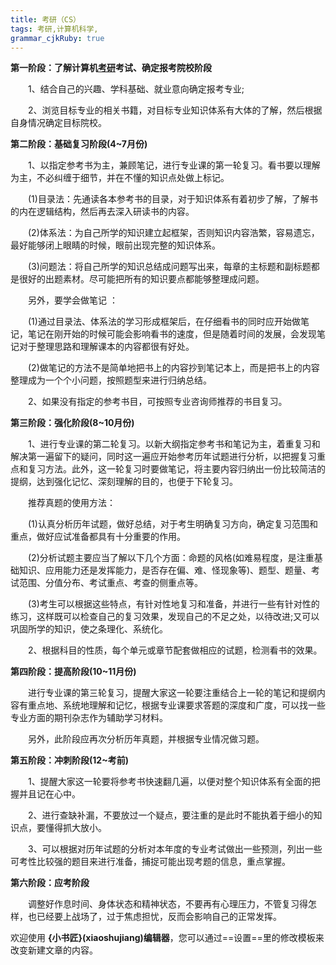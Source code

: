```yaml
---
title: 考研（CS）
tags: 考研,计算机科学,
grammar_cjkRuby: true
---
```


**第一阶段：了解计算机[考研](http://kaoyan.koolearn.com/)考试、确定报考院校阶段**

　　1、结合自己的兴趣、学科基础、就业意向确定报考专业;

　　2、浏览目标专业的相关书籍，对目标专业知识体系有大体的了解，然后根据自身情况确定目标院校。

**第二阶段：基础复习阶段(4~7月份)**

　　1、以指定参考书为主，兼顾笔记，进行专业课的第一轮复习。看书要以理解为主，不必纠缠于细节，并在不懂的知识点处做上标记。

　　(1)目录法：先通读各本参考书的目录，对于知识体系有着初步了解，了解书的内在逻辑结构，然后再去深入研读书的内容。

　　(2)体系法：为自己所学的知识建立起框架，否则知识内容浩繁，容易遗忘，最好能够闭上眼睛的时候，眼前出现完整的知识体系。

　　(3)问题法：将自己所学的知识总结成问题写出来，每章的主标题和副标题都是很好的出题素材。尽可能把所有的知识要点都能够整理成问题。

　　另外，要学会做笔记 ：

　　(1)通过目录法、体系法的学习形成框架后，在仔细看书的同时应开始做笔记，笔记在刚开始的时候可能会影响看书的速度，但是随着时间的发展，会发现笔记对于整理思路和理解课本的内容都很有好处。

　　(2)做笔记的方法不是简单地把书上的内容抄到笔记本上，而是把书上的内容整理成为一个个小问题，按照题型来进行归纳总结。

　　2、如果没有指定的参考书目，可按照专业咨询师推荐的书目复习。

**第三阶段：强化阶段(8~10月份)**

　　1、进行专业课的第二轮复习。以新大纲指定参考书和笔记为主，着重复习和解决第一遍留下的疑问，同时这一遍应开始参考历年试题进行分析，以把握复习重点和复习方法。此外，这一轮复习时要做笔记，将主要内容归纳出一份比较简洁的提纲，达到强化记忆、深刻理解的目的，也便于下轮复习。

　　推荐真题的使用方法：

　　(1)认真分析历年试题，做好总结，对于考生明确复习方向，确定复习范围和重点，做好应试准备都具有十分重要的作用。

　　(2)分析试题主要应当了解以下几个方面：命题的风格(如难易程度，是注重基础知识、应用能力还是发挥能力，是否存在偏、难、怪现象等)、题型、题量、考试范围、分值分布、考试重点、考查的侧重点等。

　　(3)考生可以根据这些特点，有针对性地复习和准备，并进行一些有针对性的练习，这样既可以检查自己的复习效果，发现自己的不足之处，以待改进;又可以巩固所学的知识，使之条理化、系统化。

　　2、根据科目的性质，每个单元或章节配套做相应的试题，检测看书的效果。

**第四阶段：提高阶段(10~11月份)**

　　进行专业课的第三轮复习，提醒大家这一轮要注重结合上一轮的笔记和提纲内容有重点地、系统地理解和记忆，根据专业课要求答题的深度和广度，可以找一些专业方面的期刊杂志作为辅助学习材料。

　　另外，此阶段应再次分析历年真题，并根据专业情况做习题。

**第五阶段：冲刺阶段(12~考前)**

　　1、提醒大家这一轮要将参考书快速翻几遍，以便对整个知识体系有全面的把握并且记在心中。

　　2、进行查缺补漏，不要放过一个疑点，要注重的是此时不能执着于细小的知识点，要懂得抓大放小。

　　3、可以根据对历年试题的分析对本年度的专业考试做出一些预测，列出一些可考性比较强的题目来进行准备，捕捉可能出现考题的信息，重点掌握。

**第六阶段：应考阶段**

　　调整好作息时间、身体状态和精神状态，不要再有心理压力，不管复习得怎样，也已经要上战场了，过于焦虑担忧，反而会影响自己的正常发挥。

欢迎使用 **{小书匠}(xiaoshujiang)编辑器**，您可以通过==设置==里的修改模板来改变新建文章的内容。